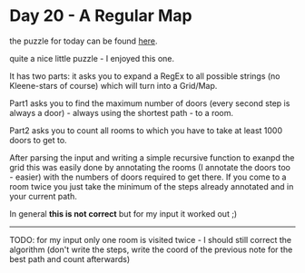 # Day 20 - A Regular Map

the puzzle for today can be found [here](https://adventofcode.com/2018/day/20).

quite a nice little puzzle - I enjoyed this one.

It has two parts: it asks you to expand a RegEx to all possible strings (no Kleene-stars of course) which will
turn into a Grid/Map.

Part1 asks you to find the maximum number of doors (every second step is always a door) - always using the shortest
path - to a room.

Part2 asks you to count all rooms to which you have to take at least 1000 doors to get to.

After parsing the input and writing a simple recursive function to exanpd the grid this was easily done
by annotating the rooms (I annotate the doors too - easier) with the numbers of doors required to get there.
If you come to a room twice you just take the minimum of the steps already annotated and in your current path.

In general **this is not correct** but for my input it worked out ;)

---

TODO: for my input only one room is visited twice - I should still correct the algorithm (don't write the steps, write the coord of the previous note for the best path and count afterwards)

